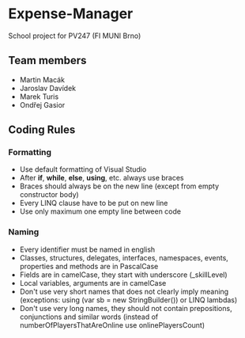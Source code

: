 # Expense-Manager
School project for PV247 (FI MUNI Brno)

## Team members ##
* Martin Macák
* Jaroslav Davídek
* Marek Turis
* Ondřej Gasior

## Coding Rules ##
### Formatting ###
* Use default formatting of Visual Studio
* After **if**, **while**, **else**, **using**, etc. always use braces
* Braces should always be on the new line (except from empty constructor body)
* Every LINQ clause have to be put on new line
* Use only maximum one empty line between code

### Naming ###
* Every identifier must be named in english
* Classes, structures, delegates, interfaces, namespaces, events, properties and methods are in PascalCase
* Fields are in camelCase, they start with underscore (\_skillLevel)
* Local variables, arguments are in camelCase
* Don't use very short names that does not clearly imply meaning (exceptions: using (var sb = new StringBuilder()) or LINQ lambdas)
* Don't use very long names, they should not contain prepositions, conjunctions and similar words (instead of numberOfPlayersThatAreOnline use onlinePlayersCount)
